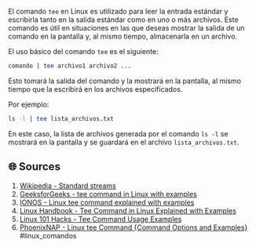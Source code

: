 
El comando `tee` en Linux es utilizado para leer la entrada estándar y escribirla tanto en la salida estándar como en uno o más archivos. Este comando es útil en situaciones en las que deseas mostrar la salida de un comando en la pantalla y, al mismo tiempo, almacenarla en un archivo.

El uso básico del comando `tee` es el siguiente:
```bash
comando | tee archivo1 archivo2 ...
```
Esto tomará la salida del comando y la mostrará en la pantalla, al mismo tiempo que la escribirá en los archivos especificados.

Por ejemplo:
```bash
ls -l | tee lista_archivos.txt
```
En este caso, la lista de archivos generada por el comando `ls -l` se mostrará en la pantalla y se guardará en el archivo `lista_archivos.txt`.

## 🌐 Sources
1. [Wikipedia - Standard streams](https://en.wikipedia.org/wiki/Standard_streams)
2. [GeeksforGeeks - tee command in Linux with examples](https://www.geeksforgeeks.org/tee-command-linux-example/)
3. [IONOS - Linux tee command explained with examples](https://www.ionos.com/digitalguide/server/configuration/linux-tee-command/)
4. [Linux Handbook - Tee Command in Linux Explained with Examples](https://linuxhandbook.com/tee-command/)
5. [Linux 101 Hacks - Tee Command Usage Examples](https://linux.101hacks.com/unix/tee-command-examples/)
6. [PhoenixNAP - Linux tee Command {Command Options and Examples}](https://phoenixnap.com/kb/linux-tee)
#linux_comandos
